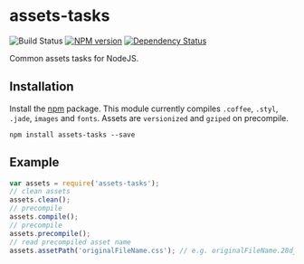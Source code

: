 # assets-tasks

![Build Status](https://travis-ci.org/xpepermint/assets-tasks.svg?branch=master)&nbsp;[![NPM version](https://badge.fury.io/js/assets-tasks.svg)](http://badge.fury.io/js/assets-tasks)&nbsp;[![Dependency Status](https://gemnasium.com/xpepermint/assets-tasks.svg)](https://gemnasium.com/xpepermint/assets-tasks)

Common assets tasks for NodeJS.

## Installation

Install the [npm](https://www.npmjs.org/package/assets-tasks) package. This module currently compiles `.coffee`, `.styl`, `.jade`, `images` and `fonts`. Assets are `versionized` and `gziped` on precompile.

```
npm install assets-tasks --save
```

## Example

```js
var assets = require('assets-tasks');
// clean assets
assets.clean();
// precompile
assets.compile();
// precompile
assets.precompile();
// read precompiled asset name
assets.assetPath('originalFileName.css'); // e.g. originalFileName.28djamb321.css
```
